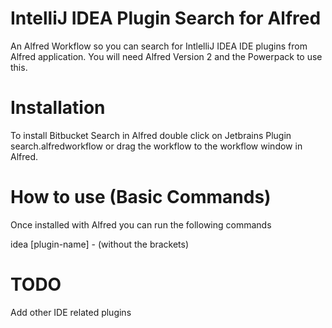 IntelliJ IDEA Plugin Search for Alfred
======================================
An Alfred Workflow so you can search for IntlelliJ IDEA IDE plugins from Alfred application. You will need Alfred Version 2 and the Powerpack to use this.

Installation
============
To install Bitbucket Search in Alfred double click on Jetbrains Plugin search.alfredworkflow or drag the workflow to the workflow window in Alfred.

How to use (Basic Commands)
===========================
Once installed with Alfred you can run the following commands

idea [plugin-name] - (without the brackets)

TODO
====
Add other IDE related plugins
